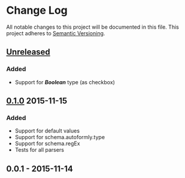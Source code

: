 # Change Log
All notable changes to this project will be documented in this file.
This project adheres to [Semantic Versioning](http://semver.org/).

## [Unreleased]
### Added
- Support for **_Boolean_** type (as checkbox)

## [0.1.0] 2015-11-15
### Added
- Support for default values
- Support for schema.autoformly.type
- Support for schema.regEx
- Tests for all parsers

## 0.0.1 - 2015-11-14

[Unreleased]: https://github.com/wieldo/meteor-autoformly/compare/v0.1.0...HEAD 
[0.1.0]: https://github.com/wieldo/meteor-autoformly/compare/v0.0.1...v0.1.0